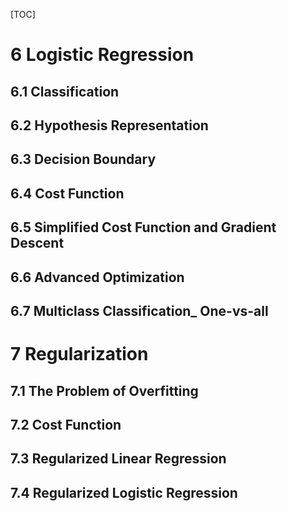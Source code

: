 [TOC]

# 6 Logistic Regression

## 6.1 Classification

## 6.2 Hypothesis Representation

## 6.3 Decision Boundary

## 6.4 Cost Function

## 6.5 Simplified Cost Function and Gradient Descent

## 6.6 Advanced Optimization

## 6.7 Multiclass Classification_ One-vs-all

# 7 Regularization
## 7.1 The Problem of Overfitting

## 7.2 Cost Function

## 7.3 Regularized Linear Regression

## 7.4 Regularized Logistic Regression